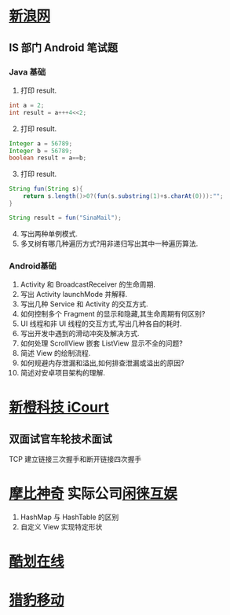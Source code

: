 # [新浪网](http://www.sina.com.cn/)
## IS 部门 Android 笔试题
### Java 基础
1. 打印 result.

```java
int a = 2;
int result = a+++4<<2;
```

2. 打印 result.

```java
Integer a = 56789;
Integer b = 56789;
boolean result = a==b;
```

3. 打印 result.

```java
String fun(String s){
    return s.length()>0?(fun(s.substring(1)+s.charAt(0))):"";
}

String result = fun("SinaMail");
```

4. 写出两种单例模式.
5. 多叉树有哪几种遍历方式?用非递归写出其中一种遍历算法.

### Android基础
1. Activity 和 BroadcastReceiver 的生命周期.
2. 写出 Activity launchMode 并解释.
3. 写出几种 Service 和 Activity 的交互方式.
4. 如何控制多个 Fragment 的显示和隐藏,其生命周期有何区别?
5. UI 线程和非 UI 线程的交互方式,写出几种各自的耗时.
6. 写出开发中遇到的滑动冲突及解决方式.
7. 如何处理 ScrollView 嵌套 ListView 显示不全的问题?
8. 简述 View 的绘制流程.
9. 如何规避内存泄漏和溢出,如何排查泄漏或溢出的原因?
10. 简述对安卓项目架构的理解.

# [新橙科技 iCourt ](http://www.icourt.cc/)

## 双面试官车轮技术面试

TCP 建立链接三次握手和断开链接四次握手

# [摩比神奇](http://www.mobimagic.com/) 实际公司[闲徕互娱](https://www.lagou.com/gongsi/124192.html)

1. HashMap 与 HashTable 的区别
2. 自定义 View 实现特定形状

# [酷划在线](http://www.coohua.com/)

# [猎豹移动](http://www.cmcm.com/)
